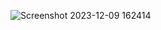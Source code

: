 ![Screenshot 2023-12-09 162414](https://github.com/Rahulchoudhary62041/QUIZ-/assets/128052435/0943bbc5-b888-4ec4-b670-bca4eaf29771)
